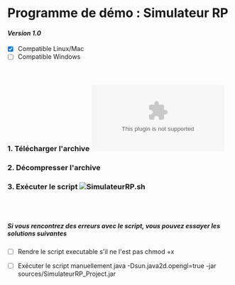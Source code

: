 # Programme de démo : Simulateur RP #
#### *Version 1.0* ####

- [x] Compatible Linux/Mac
- [ ] Compatible Windows

<br/>

### 1. Télécharger l'archive ![SimulateurRP_Demo_Package.zip](SimulateurRP_Demo_Package.zip) ###

###  2. Décompresser l'archive ###

###  3. Exécuter le script ![SimulateurRP.sh]( ) ###


<br/>
<br/>

##### Si vous rencontrez des erreurs avec le script, vous pouvez essayer les solutions suivantes #####

- [ ] Rendre le script executable s'il ne l'est pas
      chmod +x

 - [ ] Exécuter le script manuellement 
      java -Dsun.java2d.opengl=true -jar sources/SimulateurRP_Project.jar
